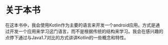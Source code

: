 # 关于本书

在这本书中，我会使用Kotlin作为主要的语言来开发一个android应用。方式是通过开发一个应用来学习这门语言，而不是根据传统的结构来学习。我会在感兴趣的点停下通过与Java1.7对比的方式讲讲Kotlin的一些概念和特性。